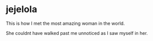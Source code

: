 # jejelola

This is how I met the most amazing woman in the world.

She couldnt have walked past me unnoticed as I saw myself in her.


